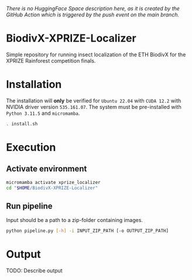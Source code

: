 *There is no HuggingFace Space description here, as it is created by the GitHub Action which is triggered by the push event on the main branch.*

# BiodivX-XPRIZE-Localizer
Simple repository for running insect localization of the ETH BiodivX for the XPRIZE Rainforest competition finals.

# Installation
The installation will **only** be verified for `Ubuntu 22.04` with `CUDA 12.2` with NVIDIA driver version `535.161.07`. The system must be pre-installed with `Python 3.11.5` and `micromamba`.

```bash
. install.sh
```

# Execution
## Activate environment

```bash
micromamba activate xprize_localizer
cd "$HOME/BiodivX-XPRIZE-Localizer"
```

## Run pipeline
Input should be a path to a zip-folder containing images.

```bash
python pipeline.py [-h] -i INPUT_ZIP_PATH [-o OUTPUT_ZIP_PATH]
```

# Output
TODO: Describe output
